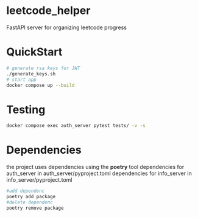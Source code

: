 # leetcode_helper
FastAPI server for organizing leetcode progress
# QuickStart
```bash
# generate rsa keys for JWT
./generate_keys.sh
# start app
docker compose up --build
```
# Testing
```bash
docker compose exec auth_server pytest tests/ -v -s
```
# Dependencies
the project uses dependencies using the **poetry** tool
dependencies for auth_server in auth_server/pyproject.toml
dependencies for info_server in info_server/pyproject.toml

```bash
#add dependenc
poetry add package
#delete dependenc
poetry remove package
```